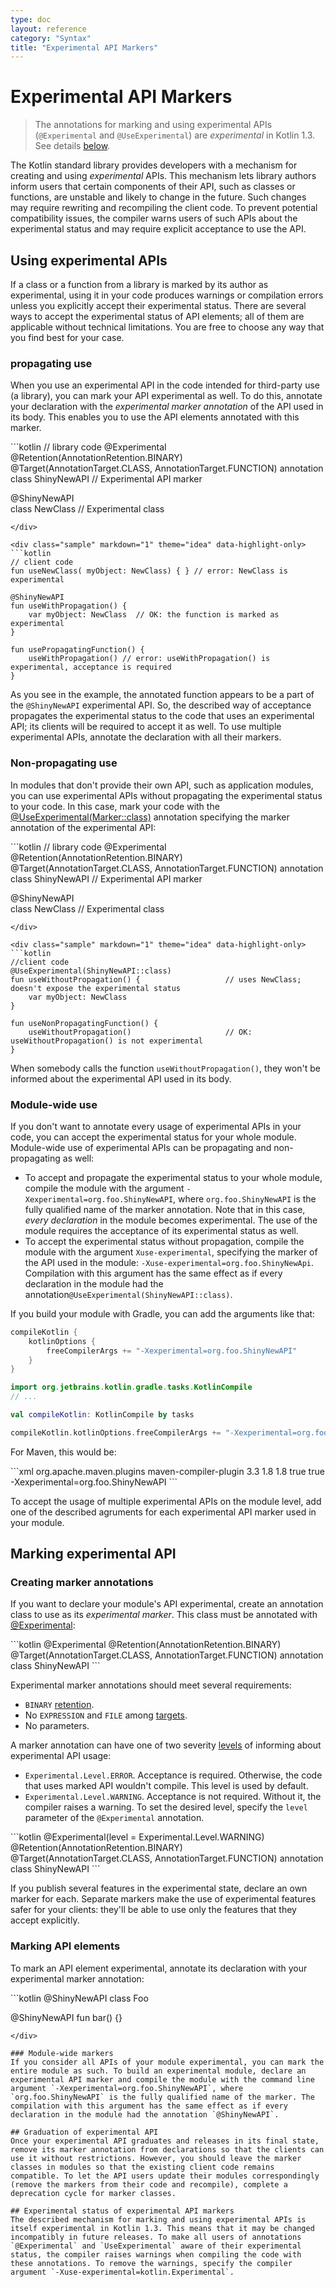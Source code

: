 ```yaml
---
type: doc
layout: reference
category: "Syntax"
title: "Experimental API Markers"
---
```


# Experimental API Markers
> The annotations for marking and using experimental APIs (`@Experimental` and `@UseExperimental`) are *experimental* in Kotlin 1.3. See details [below](#experimental-status-of-experimental-markers-api).

The Kotlin standard library provides developers with a mechanism for creating and using _experimental_ APIs. This mechanism lets library authors inform users that certain components of their API, such as classes or functions, are unstable and likely to change in the future. Such changes may require rewriting and recompiling the client code. To prevent potential compatibility issues, the compiler warns users of such APIs about the experimental status and may require explicit acceptance to use the API.

## Using experimental APIs

If a class or a function from a library is marked by its author as experimental, using it in your code produces warnings or compilation errors unless you explicitly accept their experimental status. 
There are several ways to accept the experimental status of API elements; all of them are applicable without technical limitations. You are free to choose any way that you find best for your case. 

### propagating use

When you use an experimental API in the code intended for third-party use (a library), you can mark your API experimental as well. To do this, annotate your declaration with the _experimental marker annotation_ of the API used in its body. This enables you to use the API elements annotated with this marker.

<div class="sample" markdown="1" theme="idea" data-highlight-only>
```kotlin
// library code
@Experimental
@Retention(AnnotationRetention.BINARY)
@Target(AnnotationTarget.CLASS, AnnotationTarget.FUNCTION)
annotation class ShinyNewAPI            // Experimental API marker

@ShinyNewAPI                            
class NewClass                              // Experimental class
```
</div>

<div class="sample" markdown="1" theme="idea" data-highlight-only>
```kotlin
// client code
fun useNewClass( myObject: NewClass) { } // error: NewClass is experimental

@ShinyNewAPI
fun useWithPropagation() {  
    var myObject: NewClass  // OK: the function is marked as experimental
}

fun usePropagatingFunction() {
    useWithPropagation() // error: useWithPropagation() is experimental, acceptance is required
}
```
</div>

As you see in the example, the annotated function appears to be a part of the `@ShinyNewAPI` experimental API. So, the described way of acceptance propagates the experimental status to the code that uses an experimental API; its clients will be required to accept it as well.
To use multiple experimental APIs, annotate the declaration with all their markers.

### Non-propagating use

In modules that don't provide their own API, such as application modules, you can use experimental APIs without propagating the experimental status to your code. In this case, mark your code with the [@UseExperimental(Marker::class)](https://kotlinlang.org/api/latest/jvm/stdlib/kotlin/-use-experimental/index.html) annotation specifying the marker annotation of the experimental API:

<div class="sample" markdown="1" theme="idea" data-highlight-only>
```kotlin
// library code
@Experimental
@Retention(AnnotationRetention.BINARY)
@Target(AnnotationTarget.CLASS, AnnotationTarget.FUNCTION)
annotation class ShinyNewAPI            // Experimental API marker

@ShinyNewAPI                            
class NewClass                              // Experimental class
```
</div>

<div class="sample" markdown="1" theme="idea" data-highlight-only>
```kotlin
//client code
@UseExperimental(ShinyNewAPI::class)
fun useWithoutPropagation() {                   // uses NewClass; doesn't expose the experimental status
    var myObject: NewClass
}

fun useNonPropagatingFunction() {
    useWithoutPropagation()                     // OK: useWithoutPropagation() is not experimental
}
```
</div>

When somebody calls the function `useWithoutPropagation()`, they won't be informed about the experimental API used in its body. 

### Module-wide use

If you don't want to annotate every usage of experimental APIs in your code, you can accept the experimental status for your whole module. Module-wide use of experimental APIs can be propagating and non-propagating as well:
* To accept and propagate the experimental status to your whole module, compile the module with the argument `-Xexperimental=org.foo.ShinyNewAPI`, where `org.foo.ShinyNewAPI` is the fully qualified name of the marker annotation. Note that in this case, _every declaration_ in the module becomes experimental. The use of the module requires the acceptance of its experimental status as well.
* To accept the experimental status without propagation, compile the module with the argument `Xuse-experimental`, specifying the marker of the API used in the module: `-Xuse-experimental=org.foo.ShinyNewApi`. Compilation with this argument has the same effect as if every declaration in the module had the annotation`@UseExperimental(ShinyNewAPI::class)`.

If you build your module with Gradle, you can add the arguments like that:

<div class="multi-language-sample" data-lang="groovy">
<div class="sample" markdown="1" mode="groovy" theme="idea" data-lang="groovy">

```groovy
compileKotlin {
    kotlinOptions {
        freeCompilerArgs += "-Xexperimental=org.foo.ShinyNewAPI"
    }
}
```

</div>
</div>

<div class="multi-language-sample" data-lang="kotlin">
<div class="sample" markdown="1" mode="kotlin" theme="idea" data-lang="kotlin" data-highlight-only>

```kotlin
import org.jetbrains.kotlin.gradle.tasks.KotlinCompile
// ...

val compileKotlin: KotlinCompile by tasks

compileKotlin.kotlinOptions.freeCompilerArgs += "-Xexperimental=org.foo.ShinyNewAPI"
```

</div>
</div>

For Maven, this would be:

<div class="sample" markdown="1" theme="idea" data-highlight-only>
```xml
<build>
<plugins>
    <plugin>
        <groupId>org.apache.maven.plugins</groupId>
        <artifactId>maven-compiler-plugin</artifactId>
        <version>3.3</version>
        <configuration>
            <source>1.8</source>
            <target>1.8</target>
            <forceJavacCompilerUse>true</forceJavacCompilerUse>
            <fork>true</fork>
            <compilerArgs>
                <arg>-Xexperimental=org.foo.ShinyNewAPI</arg>
            </compilerArgs>
        </configuration>
    </plugin>
</plugins>
</build>
```
</div>

To accept the usage of multiple experimental APIs on the module level, add one of the described agruments for each experimental API marker used in your module.

## Marking experimental API 

### Creating marker annotations

If you want to declare your module's API experimental, create an annotation class to use as its _experimental marker_. This class must be annotated with [@Experimental](/api/latest/jvm/stdlib/kotlin/-experimental/index.html):

<div class="sample" markdown="1" theme="idea" data-highlight-only>
```kotlin
@Experimental
@Retention(AnnotationRetention.BINARY)
@Target(AnnotationTarget.CLASS, AnnotationTarget.FUNCTION)
annotation class ShinyNewAPI
```
</div>

Experimental marker annotations should meet several requirements:
* `BINARY` [retention](/api/latest/jvm/stdlib/kotlin.annotation/-annotation-retention/index.html).
* No `EXPRESSION` and `FILE` among [targets](/api/latest/jvm/stdlib/kotlin.annotation/-annotation-target/index.html).
* No parameters.

A marker annotation can have one of two severity [levels](/api/latest/jvm/stdlib/kotlin/-experimental/-level/index.html) of informing about experimental API usage:
* `Experimental.Level.ERROR`. Acceptance is required. Otherwise, the code that uses marked API wouldn't compile. This level is used by default.
* `Experimental.Level.WARNING`. Acceptance is not required. Without it, the compiler raises a warning.
To set the desired level, specify the `level` parameter of the `@Experimental` annotation.

<div class="sample" markdown="1" theme="idea" data-highlight-only>
```kotlin
@Experimental(level = Experimental.Level.WARNING)
@Retention(AnnotationRetention.BINARY)
@Target(AnnotationTarget.CLASS, AnnotationTarget.FUNCTION)
annotation class ShinyNewAPI
```
</div>

If you publish several features in the experimental state, declare an own marker for each. Separate markers make the use of experimental features safer for your clients: they'll be able to use only the features that they accept explicitly.

### Marking API elements

To mark an API element experimental, annotate its declaration with your experimental marker annotation:

<div class="sample" markdown="1" theme="idea" data-highlight-only>
```kotlin
@ShinyNewAPI
class Foo

@ShinyNewAPI
fun bar() {}
```
</div>

### Module-wide markers
If you consider all APIs of your module experimental, you can mark the entire module as such. To build an experimental module, declare an experimental API marker and compile the module with the command line argument `-Xexperimental=org.foo.ShinyNewAPI`, where `org.foo.ShinyNewAPI` is the fully qualified name of the marker. The compilation with this argument has the same effect as if every declaration in the module had the annotation `@ShinyNewAPI`. 

## Graduation of experimental API
Once your experimental API graduates and releases in its final state, remove its marker annotation from declarations so that the clients can use it without restrictions. However, you should leave the marker classes in modules so that the existing client code remains compatible. To let the API users update their modules correspondingly (remove the markers from their code and recompile), complete a deprecation cycle for marker classes.

## Experimental status of experimental API markers
The described mechanism for marking and using experimental APIs is itself experimental in Kotlin 1.3. This means that it may be changed incompatibly in future releases. To make all users of annotations `@Experimental` and `UseExperimental` aware of their experimental status, the compiler raises warnings when compiling the code with these annotations. To remove the warnings, specify the compiler argument `-Xuse-experimental=kotlin.Experimental`.